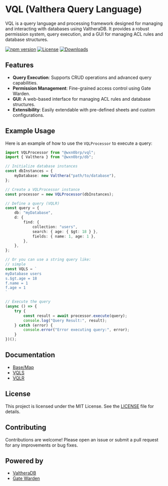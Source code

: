 # VQL (Valthera Query Language)

VQL is a query language and processing framework designed for managing and interacting with databases using ValtheraDB. It provides a robust permission system, query execution, and a GUI for managing ACL rules and database structures.

[![npm version](https://img.shields.io/npm/v/@wxn0brp/vql)](https://www.npmjs.com/package/@wxn0brp/vql)
[![License](https://img.shields.io/npm/l/@wxn0brp/vql)](./LICENSE)
[![Downloads](https://img.shields.io/npm/dm/@wxn0brp/vql)](https://www.npmjs.com/package/@wxn0brp/vql)

## Features

- **Query Execution**: Supports CRUD operations and advanced query capabilities.
- **Permission Management**: Fine-grained access control using Gate Warden.
- **GUI**: A web-based interface for managing ACL rules and database structures.
- **Extensibility**: Easily extendable with pre-defined sheets and custom configurations.

## Example Usage

Here is an example of how to use the `VQLProcessor` to execute a query:

```typescript
import VQLProcessor from "@wxn0brp/vql";
import { Valthera } from "@wxn0brp/db";

// Initialize database instances
const dbInstances = {
    myDatabase: new Valthera("path/to/database"),
};

// Create a VQLProcessor instance
const processor = new VQLProcessor(dbInstances);

// Define a query (VQLR)
const query = {
    db: "myDatabase",
    d: {
        find: {
            collection: "users",
            search: { age: { $gt: 18 } },
            fields: { name: 1, age: 1 },
        },
    },
};

// Or you can use a string query like:
// simple
const VQLS = `
myDatabase users
s.$gt.age = 18
f.name = 1
f.age = 1
`

// Execute the query
(async () => {
    try {
        const result = await processor.execute(query);
        console.log("Query Result:", result);
    } catch (error) {
        console.error("Error executing query:", error);
    }
})();
```

## Documentation

- [Base/Map](./docs/lang/base.md)
- [VQLS](./docs/lang/VQLS.md)
- [VQLR](./docs/lang/VQLR.md)

## License

This project is licensed under the MIT License. See the [LICENSE](./LICENSE) file for details.

## Contributing

Contributions are welcome! Please open an issue or submit a pull request for any improvements or bug fixes.

## Powered by

- [ValtheraDB](https://github.com/wxn0brP/ValtheraDB)
- [Gate Warden](https://github.com/wxn0brP/gate-warden)
